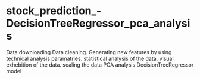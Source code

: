 # stock_prediction_-DecisionTreeRegressor_pca_analysis
Data downloading Data cleaning. Generating new features by using technical analysis paramatries. statistical analysis of the data. visual exhebition of the data. scaling the data PCA analysis DecisionTreeRegressor model
